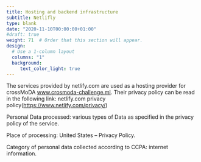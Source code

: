 ```yaml
---
title: Hosting and backend infrastructure
subtitle: Netlifly
type: blank
date: "2020-11-10T00:00:00+01:00"
#draft: true
weight: 71  # Order that this section will appear. 
design:
  # Use a 1-column layout
  columns: "1"
  background:
     text_color_light: true
---
```


The services provided by netlify.com are used as a hosting provider for crossMoDA www.crosmoda-challenge.ml. Their privacy policy can be read in the following link: netlify.com privacy policy(https://www.netlify.com/privacy/) 

Personal Data processed: various types of Data as specified in the privacy policy of the service.

Place of processing: United States – Privacy Policy.

Category of personal data collected according to CCPA: internet information. 
